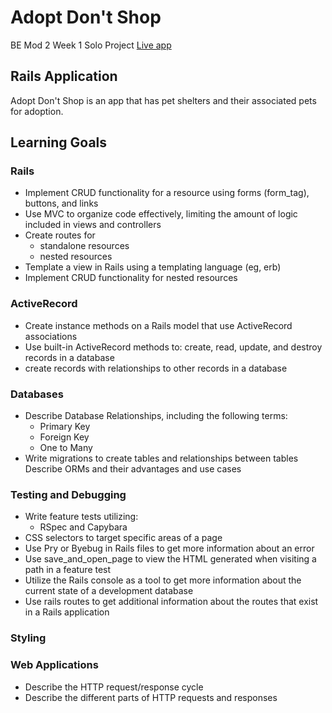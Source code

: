 # Adopt Don't Shop  
BE Mod 2 Week 1 Solo Project
[Live app](https://adopt-dont-shop-leahriff.herokuapp.com/)


## Rails Application 

Adopt Don't Shop is an app that has pet shelters and their associated pets for adoption. 

## Learning Goals
### Rails
- Implement CRUD functionality for a resource using forms (form_tag), buttons, and links
- Use MVC to organize code effectively, limiting the amount of logic included in views and controllers
- Create routes for
  - standalone resources
  - nested resources
- Template a view in Rails using a templating language (eg, erb)
- Implement CRUD functionality for nested resources

### ActiveRecord
- Create instance methods on a Rails model that use ActiveRecord associations
- Use built-in ActiveRecord methods to:
create, read, update, and destroy records in a database
- create records with relationships to other records in a database

### Databases
- Describe Database Relationships, including the following terms:
  - Primary Key
  - Foreign Key
  - One to Many
- Write migrations to create tables and relationships between tables
Describe ORMs and their advantages and use cases

### Testing and Debugging
- Write feature tests utilizing:
  - RSpec and Capybara
- CSS selectors to target specific areas of a page
- Use Pry or Byebug in Rails files to get more information about an error
- Use save_and_open_page to view the HTML generated when visiting a path in a feature test
- Utilize the Rails console as a tool to get more information about the current state of a development database
- Use rails routes to get additional information about the routes that exist in a Rails application

### Styling

### Web Applications
- Describe the HTTP request/response cycle
- Describe the different parts of HTTP requests and responses